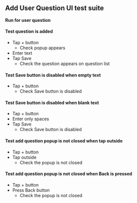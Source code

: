 ## Add User Question UI test suite

**Run for user question**

#### Test question is added
- Tap + button
    - Check popup appears
- Enter text
- Tap Save
    - Check the question appears on question list

#### Test Save button is disabled when empty text
- Tap + button
    - Check Save button is disabled

#### Test Save button is disabled when blank text
- Tap + button
- Enter only spaces
- Tap Save
    - Check Save button is disabled

#### Test add question popup is not closed when tap outside
- Tap + button
- Tap outside
    - Check the popup is not closed

#### Test add question popup is not closed when Back is pressed
- Tap + button
- Press Back button
    - Check the popup is not closed
